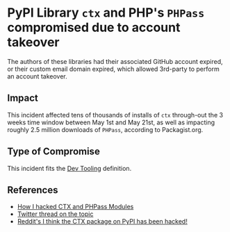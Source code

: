 <!-- cspell:ignore ctx -->
<!-- cspell:ignore phpass -->
<!-- cspell:ignore Packagist -->
# PyPI Library `ctx` and PHP's `PHPass` compromised due to account takeover

The authors of these libraries had their associated GitHub account expired,
or their custom email domain expired, which allowed 3rd-party to perform an
account takeover.

## Impact

This incident affected tens of thousands of installs of `ctx` through-out
the 3 weeks time window between May 1st and May 21st, as well as impacting
roughly 2.5 million downloads of `PHPass`, according to Packagist.org.

## Type of Compromise

This incident fits the [Dev Tooling](../compromise-definitions.md#dev-tooling) definition.

## References

<!-- markdown-link-check-disable -->
- [How I hacked CTX and PHPass Modules](https://sockpuppets.medium.com/how-i-hacked-ctx-and-phpass-modules-656638c6ec5e)
- [Twitter thread on the topic](https://twitter.com/s0md3v/status/1529005758540808192)
- [Reddit's I think the CTX package on PyPI has been hacked!](https://www.reddit.com/r/Python/comments/uwhzkj/i_think_the_ctx_package_on_pypi_has_been_hacked/)
<!-- markdown-link-check-disable -->
